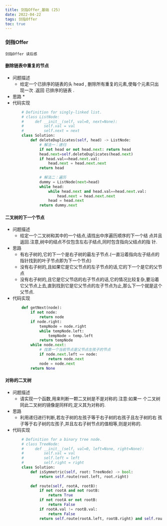 ```yaml
---
title: 剑指Offer_基础 (25)
date: 2022-04-22
tags: 剑指Offer
toc: true
---
```


### 剑指Offer
    剑指Offer 读后感

<!-- more -->

#### 删除链表中重复的节点
- 问题描述
    * 给定一个已排序的链表的头 head , 删除所有重复的元素,使每个元素只出现一次 .返回 已排序的链表 .
- 思路
    * 
- 代码实现
    ```python
        # Definition for singly-linked list.
        # class ListNode:
        #     def __init__(self, val=0, next=None):
        #         self.val = val
        #         self.next = next
        class Solution:
            def deleteDuplicates(self, head) -> ListNode:
                # 解法一：递归
                if not head or not head.next: return head
                head.next=self.deleteDuplicates(head.next)
                if head.val==head.next.val:
                    head.next = head.next.next
                return head
                
                # 解法二：遍历
                dummy = ListNode(next=head)
                while head:
                    while head.next and head.val==head.next.val:
                        head.next = head.next.next
                    head = head.next
                return dummy.next
    ```

#### 二叉树的下一个节点
- 问题描述
    * 给定一个二叉树和其中的一个结点,请找出中序遍历顺序的下一个结 点并且返回.注意,树中的结点不仅包含左右子结点,同时包含指向父结点的指 针.
- 思路
    * 有右子树的,它的下一个是右子树的最左子节点.(一直沿着指向左子结点的指针找到的叶子节点即为下一个节点)
    * 没有右子树的,且如果它是它父节点的左子节点的话,它的下一个是它的父节点
    * 没有右子树的,且它是它父节店的右子节点的话,它的情况比较复杂,要沿着它父节点上去,直到找到它是它父节点的左子节点为止,那么下一个就是这个父节点.
- 代码实现
    ```python
        def getNext(node):
            if not node:
                return node
            if node.right:
                tempNode = node.right
                while tempNode.left:
                    tempNode = temp.left
                return tempNode
            while node.next:
                # 找第一个当前节点是父节点左孩子的节点
                if node.next.left == node:
                    return node.next
                node = node.next
            return None
    ```

#### 对称的二叉树
- 问题描述
    * 请实现一个函数,用来判断一颗二叉树是不是对称的.注意:如果一
个二叉树同此二叉树的镜像是同样的,定义其为对称的.
- 思路
    * 利用递归进行判断,若左子树的左孩子等于右子树的右孩子且左子树的右 孩子等于右子树的左孩子,并且左右子树节点的值相等,则是对称的.
- 代码实现
    ```python
        # Definition for a binary tree node.
        # class TreeNode:
        #     def __init__(self, val=0, left=None, right=None):
        #         self.val = val
        #         self.left = left
        #         self.right = right
        class Solution:
            def isSymmetric(self, root: TreeNode) -> bool:
                return self.route(root.left, root.right)
                
            def route(self, rootA, rootB):
                if not rootA and not rootB:
                    return True
                if not rootA or not rootB:
                    return False
                if rootA.val != rootB.val:
                    return False
                return self.route(rootA.left, rootB.right) and self.route(rootA.right, rootB.left)
    ```




